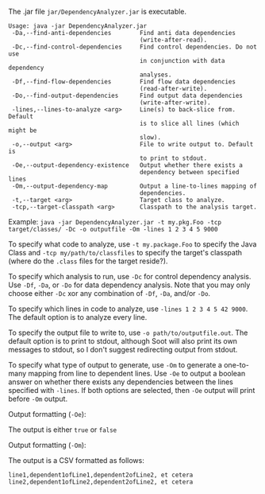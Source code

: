 The .jar file `jar/DependencyAnalyzer.jar` is executable.

```
Usage: java -jar DependencyAnalyzer.jar
 -Da,--find-anti-dependencies        Find anti data dependencies
                                     (write-after-read).
 -Dc,--find-control-dependencies     Find control dependencies. Do not use
                                     in conjunction with data dependency
                                     analyses.
 -Df,--find-flow-dependencies        Find flow data dependencies
                                     (read-after-write).
 -Do,--find-output-dependencies      Find output data dependencies
                                     (write-after-write).
 -lines,--lines-to-analyze <arg>     Line(s) to back-slice from. Default
                                     is to slice all lines (which might be
                                     slow).
 -o,--output <arg>                   File to write output to. Default is
                                     to print to stdout.
 -Oe,--output-dependency-existence   Output whether there exists a
                                     dependency between specified lines
 -Om,--output-dependency-map         Output a line-to-lines mapping of
                                     dependencies.
 -t,--target <arg>                   Target class to analyze.
 -tcp,--target-classpath <arg>       Classpath to the analysis target.
```

Example: `java -jar DependencyAnalyzer.jar -t my.pkg.Foo -tcp target/classes/ -Dc -o outputfile -Om -lines 1 2 3 4 5 9000`

To specify what code to analyze, use `-t my.package.Foo` to specify the Java Class and 
`-tcp my/path/to/classfiles` to specify 
the target's classpath (where do the `.class` files for the target reside?).

To specify which analysis to run, use `-Dc` for control dependency analysis. 
Use `-Df`, `-Da`, or `-Do` for data dependency analysis.
Note that you may only choose either `-Dc` xor any combination of `-Df`, `-Da`, and/or `-Do`. 

To specify which lines in code to analyze, use `-lines 1 2 3 4 5 42 9000`. The default option 
is to analyze every line.

To specify the output file to write to, use `-o path/to/outputfile.out`. The default option
is to print to stdout, although Soot will also print its own messages to stdout, so I don't 
suggest redirecting output from stdout.

To specify what type of output to generate, use `-Om` to generate a one-to-many mapping from 
line to dependent lines. Use `-Oe` to output a boolean answer on whether there exists any 
dependencies between the lines specified with `-lines`. If both options are selected, 
then `-Oe` output will print before `-Om` output.

Output formatting (`-Oe`):

The output is either `true` or `false`

Output formatting (`-Om`):

The output is a CSV formatted as follows:
```
line1,dependent1ofLine1,dependent2ofLine2, et cetera
line2,dependent1ofLine2,dependent2ofLine2, et cetera
```
